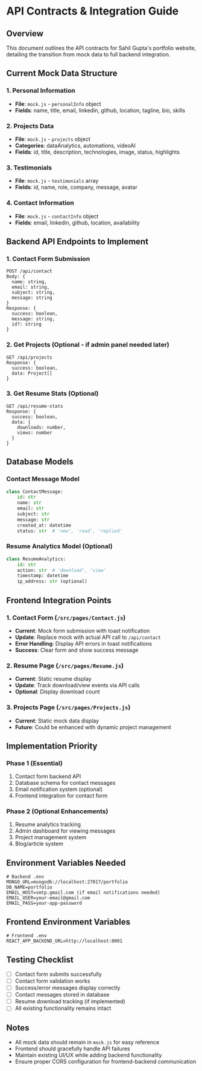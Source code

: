 # API Contracts & Integration Guide

## Overview
This document outlines the API contracts for Sahil Gupta's portfolio website, detailing the transition from mock data to full backend integration.

## Current Mock Data Structure

### 1. Personal Information
- **File**: `mock.js` - `personalInfo` object
- **Fields**: name, title, email, linkedin, github, location, tagline, bio, skills

### 2. Projects Data
- **File**: `mock.js` - `projects` object
- **Categories**: dataAnalytics, automations, videoAI
- **Fields**: id, title, description, technologies, image, status, highlights

### 3. Testimonials
- **File**: `mock.js` - `testimonials` array
- **Fields**: id, name, role, company, message, avatar

### 4. Contact Information
- **File**: `mock.js` - `contactInfo` object
- **Fields**: email, linkedin, github, location, availability

## Backend API Endpoints to Implement

### 1. Contact Form Submission
```
POST /api/contact
Body: {
  name: string,
  email: string,
  subject: string,
  message: string
}
Response: {
  success: boolean,
  message: string,
  id?: string
}
```

### 2. Get Projects (Optional - if admin panel needed later)
```
GET /api/projects
Response: {
  success: boolean,
  data: Project[]
}
```

### 3. Get Resume Stats (Optional)
```
GET /api/resume-stats
Response: {
  success: boolean,
  data: {
    downloads: number,
    views: number
  }
}
```

## Database Models

### Contact Message Model
```python
class ContactMessage:
    id: str
    name: str
    email: str
    subject: str
    message: str
    created_at: datetime
    status: str  # 'new', 'read', 'replied'
```

### Resume Analytics Model (Optional)
```python
class ResumeAnalytics:
    id: str
    action: str  # 'download', 'view'
    timestamp: datetime
    ip_address: str (optional)
```

## Frontend Integration Points

### 1. Contact Form (`/src/pages/Contact.js`)
- **Current**: Mock form submission with toast notification
- **Update**: Replace mock with actual API call to `/api/contact`
- **Error Handling**: Display API errors in toast notifications
- **Success**: Clear form and show success message

### 2. Resume Page (`/src/pages/Resume.js`)
- **Current**: Static resume display
- **Update**: Track download/view events via API calls
- **Optional**: Display download count

### 3. Projects Page (`/src/pages/Projects.js`)
- **Current**: Static mock data display
- **Future**: Could be enhanced with dynamic project management

## Implementation Priority

### Phase 1 (Essential)
1. Contact form backend API
2. Database schema for contact messages
3. Email notification system (optional)
4. Frontend integration for contact form

### Phase 2 (Optional Enhancements)
1. Resume analytics tracking
2. Admin dashboard for viewing messages
3. Project management system
4. Blog/article system

## Environment Variables Needed
```
# Backend .env
MONGO_URL=mongodb://localhost:27017/portfolio
DB_NAME=portfolio
EMAIL_HOST=smtp.gmail.com (if email notifications needed)
EMAIL_USER=your-email@gmail.com
EMAIL_PASS=your-app-password
```

## Frontend Environment Variables
```
# Frontend .env
REACT_APP_BACKEND_URL=http://localhost:8001
```

## Testing Checklist
- [ ] Contact form submits successfully
- [ ] Contact form validation works
- [ ] Success/error messages display correctly
- [ ] Contact messages stored in database
- [ ] Resume download tracking (if implemented)
- [ ] All existing functionality remains intact

## Notes
- All mock data should remain in `mock.js` for easy reference
- Frontend should gracefully handle API failures
- Maintain existing UI/UX while adding backend functionality
- Ensure proper CORS configuration for frontend-backend communication
